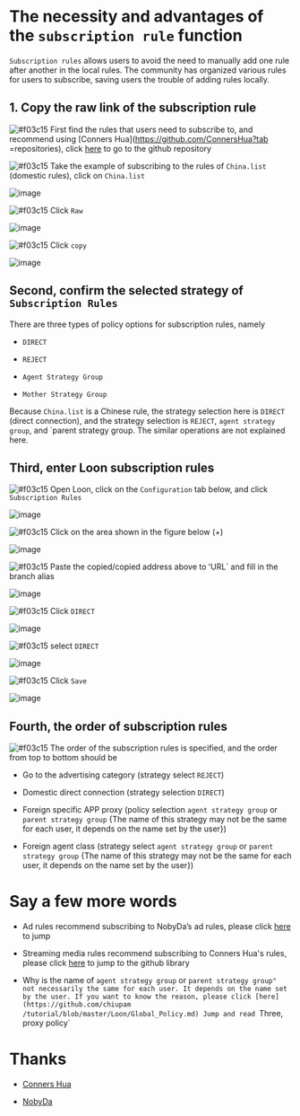 # The necessity and advantages of the `subscription rule` function

`Subscription rules` allows users to avoid the need to manually add one rule after another in the local rules. The community has organized various rules for users to subscribe, saving users the trouble of adding rules locally.

## 1. Copy the raw link of the subscription rule

![#f03c15](https://placehold.it/15/f03c15/000000?text=+) First find the rules that users need to subscribe to, and recommend using [Conners Hua](https://github.com/ConnersHua?tab =repositories), click [here](https://github.com/ConnersHua/Profiles/tree/master/Surge/Ruleset) to go to the github repository

![#f03c15](https://placehold.it/15/f03c15/000000?text=+) Take the example of subscribing to the rules of `China.list` (domestic rules), click on `China.list`

![image](https://raw.githubusercontent.com/chiupam/tutorial-image/master/Loon/Plus/Rule_Raw_China_1.jpg)

![#f03c15](https://placehold.it/15/f03c15/000000?text=+) Click `Raw`

![image](https://raw.githubusercontent.com/chiupam/tutorial-image/master/Loon/Plus/Rule_Raw_China_2.jpg)

![#f03c15](https://placehold.it/15/f03c15/000000?text=+) Click `copy`

![image](https://raw.githubusercontent.com/chiupam/tutorial-image/master/Loon/Plus/Rule_Raw_China_3.jpg)

## Second, confirm the selected strategy of `Subscription Rules`

There are three types of policy options for subscription rules, namely

- `DIRECT`

- `REJECT`

- `Agent Strategy Group`

- `Mother Strategy Group`

Because `China.list` is a Chinese rule, the strategy selection here is `DIRECT` (direct connection), and the strategy selection is `REJECT`, `agent strategy group`, and `parent strategy group. The similar operations are not explained here.


## Third, enter Loon subscription rules

![#f03c15](https://placehold.it/15/f03c15/000000?text=+) Open Loon, click on the `Configuration` tab below, and click `Subscription Rules`

![image](https://raw.githubusercontent.com/chiupam/tutorial-image/master/Loon/Plus/Rule_remote_1.jpg)

![#f03c15](https://placehold.it/15/f03c15/000000?text=+) Click on the area shown in the figure below (+)

![image](https://raw.githubusercontent.com/chiupam/tutorial-image/master/Loon/Plus/Rule_remote_2.jpg)

![#f03c15](https://placehold.it/15/f03c15/000000?text=+) Paste the copied/copied address above to ʻURL` and fill in the branch alias

![image](https://raw.githubusercontent.com/chiupam/tutorial-image/master/Loon/Plus/Rule_remote_China_3.jpg)

![#f03c15](https://placehold.it/15/f03c15/000000?text=+) Click `DIRECT`

![image](https://raw.githubusercontent.com/chiupam/tutorial-image/master/Loon/Plus/Rule_remote_China_4.jpg)

![#f03c15](https://placehold.it/15/f03c15/000000?text=+) select `DIRECT`

![image](https://raw.githubusercontent.com/chiupam/tutorial-image/master/Loon/Plus/Rule_remote_China_5.jpg)

![#f03c15](https://placehold.it/15/f03c15/000000?text=+) Click `Save`

![image](https://raw.githubusercontent.com/chiupam/tutorial-image/master/Loon/Plus/Rule_remote_China_6.jpg)

## Fourth, the order of subscription rules

![#f03c15](https://placehold.it/15/f03c15/000000?text=+) The order of the subscription rules is specified, and the order from top to bottom should be

- Go to the advertising category (strategy select `REJECT`)

- Domestic direct connection (strategy selection `DIRECT`)

- Foreign specific APP proxy (policy selection `agent strategy group` or `parent strategy group` {The name of this strategy may not be the same for each user, it depends on the name set by the user})

- Foreign agent class (strategy select `agent strategy group` or `parent strategy group` {The name of this strategy may not be the same for each user, it depends on the name set by the user})

# Say a few more words

- Ad rules recommend subscribing to NobyDa’s ad rules, please click [here](https://github.com/NobyDa/Script/tree/master/Surge) to jump

- Streaming media rules recommend subscribing to Conners Hua's rules, please click [here](https://github.com/ConnersHua/Profiles/tree/master/Surge/Ruleset) to jump to the github library

- Why is the name of `agent strategy group` or `parent strategy group" not necessarily the same for each user. It depends on the name set by the user. If you want to know the reason, please click [here](https://github.com/chiupam /tutorial/blob/master/Loon/Global_Policy.md) Jump and read `Three, proxy policy`

# Thanks

- [Conners Hua](https://github.com/ConnersHua?tab=repositories)

- [NobyDa](https://github.com/NobyDa)